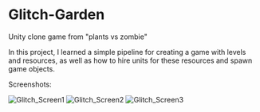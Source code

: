 # Glitch-Garden
Unity clone game from "plants vs zombie"

In this project, I learned a simple pipeline for creating a game with levels and resources, as well as how to hire units for these resources and spawn game objects.

Screenshots:

![Glitch_Screen1](https://github.com/davin41k/Glitch-Garden/blob/master/Screenshots/Screen_GleechGarden_1.jpg)
![Glitch_Screen2](https://github.com/davin41k/Glitch-Garden/blob/master/Screenshots/Screen_GleechGarden_1.jpg)
![Glitch_Screen3](https://github.com/davin41k/Glitch-Garden/blob/master/Screenshots/Screen_GleechGarden_3.jpg)
